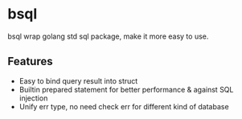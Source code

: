 # bsql

bsql wrap golang std sql package, make it more easy to use.

## Features
- Easy to bind query result into struct
- Builtin prepared statement for better performance & against SQL injection
- Unify err type, no need check err for different kind of database
